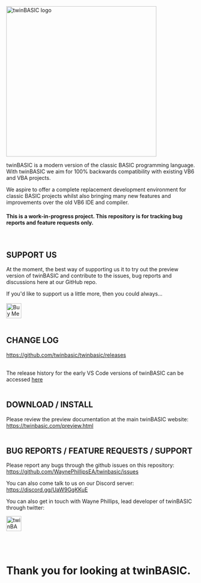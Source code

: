 
<img src="https://twinbasic.com/images/twinBASIClogo1.png" alt="twinBASIC logo" width="400"/>
<br>
  
twinBASIC is a modern version of the classic BASIC programming language.  With twinBASIC we aim for 100% backwards compatibility with existing VB6 and VBA projects.

We aspire to offer a complete replacement development environment for classic BASIC projects whilst also bringing many new features and improvements over the old VB6 IDE and compiler.

#### This is a work-in-progress project.  This repository is for tracking bug reports and feature requests only.
<br> 

## SUPPORT US

At the moment, the best way of supporting us it to try out the preview version of twinBASIC and contribute to the issues, bug reports and discussions here at our GitHub repo. 

If you'd like to support us a little more, then you could always...<br><br>
<a href='https://ko-fi.com/twinbasic' target='_blank'><img height='40' style='border:0px;height:40px;' src='https://az743702.vo.msecnd.net/cdn/kofi3.png?v=0' border='0' alt='Buy Me a Coffee at ko-fi.com'/></a>
<br><br>

## CHANGE LOG
https://github.com/twinbasic/twinbasic/releases

<br>The release history for the early VS Code versions of twinBASIC can be accessed [here](https://marketplace.visualstudio.com/items/twinbasic.twinbasic/changelog)
<br><br>

## DOWNLOAD / INSTALL
Please review the preview documentation at the main twinBASIC website:
https://twinbasic.com/preview.html
<br><br>

## BUG REPORTS / FEATURE REQUESTS / SUPPORT
Please report any bugs through the github issues on this repository:
https://github.com/WaynePhillipsEA/twinbasic/issues

You can also come talk to us on our Discord server: https://discord.gg/UaW9GgKKuE

You can also get in touch with Wayne Phillips, lead developer of twinBASIC through twitter:


<a href='https://twitter.com/WaynePhillipsEA' target='_blank'><img height='40' style='border:0px;height:40px;' src='https://img.shields.io/twitter/url/https/twitter.com/bukotsunikki.svg?style=social&label=Follow%20%40WaynePhillipsEA' border='0' alt='twinBASIC on Twitter'/></a>

<br><br>
# Thank you for looking at twinBASIC.
